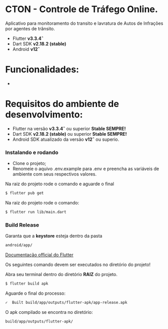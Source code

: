 # CTON - Controle de Tráfego Online.

Aplicativo para monitoramento do transito e lavratura de Autos de Infrações por agentes de trânsito.

  - Flutter **v3.3.4ˆ**
  - Dart SDK **v2.18.2 (stable)**
  - Android **v12ˆ**

# Funcionalidades:

  - 

# Requisitos do ambiente de desenvolvimento:
  - Flutter na versão **v3.3.4ˆ** ou superior **Stable SEMPRE!**
  - Dart SDK **v2.18.2 (stable)** ou superior **Stable SEMPRE!**
  - Android SDK atualizado da versão **v12ˆ** ou superio.

### Instalando e rodando

  - Clone o projeto;
  - Renomeie o aquivo .env.example para .env e preencha as variáveis de ambiente com seus respectivos valores.

Na raiz do projeto rode o comando e aguarde o final
```sh
$ flutter pub get
```

Na raiz do projeto rode o comando:

```sh
$ flutter run lib/main.dart
```

### Build Release

Garanta que a **keystore** esteja dentro da pasta 

```sh
android/app/
```

[Documentação official do Flutter](https://docs.flutter.dev/deployment/android)

Os seguintes comando devem ser executados no diretório do projeto!

Abra seu terminal dentro do diretório **RAIZ** do projeto.

```sh
$ flutter build apk
```
Aguarde o final do processo:

```sh
✓  Built build/app/outputs/flutter-apk/app-release.apk
```

O apk compilado se encontra no diretório:
```sh
build/app/outputs/flutter-apk/
```
